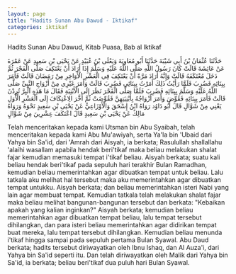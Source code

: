 ```yaml
---
layout: page
title: "Hadits Sunan Abu Dawud - Iktikaf"
categories: iktikaf
---
```


Hadits Sunan Abu Dawud, Kitab Puasa, Bab al Iktikaf

<p class="arab">
حَدَّثَنَا عُثْمَانُ بْنُ أَبِي شَيْبَةَ حَدَّثَنَا أَبُو مُعَاوِيَةَ وَيَعْلَى بْنُ عُبَيْدٍ عَنْ يَحْيَى بْنِ سَعِيدٍ عَنْ عَمْرَةَ عَنْ عَائِشَةَ قَالَتْ كَانَ رَسُولُ اللَّهِ صَلَّى اللَّهُ عَلَيْهِ وَسَلَّمَ إِذَا أَرَادَ أَنْ يَعْتَكِفَ صَلَّى الْفَجْرَ ثُمَّ دَخَلَ مُعْتَكَفَهُ قَالَتْ وَإِنَّهُ أَرَادَ مَرَّةً أَنْ يَعْتَكِفَ فِي الْعَشْرِ الْأَوَاخِرِ مِنْ رَمَضَانَ قَالَتْ فَأَمَرَ بِبِنَائِهِ فَضُرِبَ فَلَمَّا رَأَيْتُ ذَلِكَ أَمَرْتُ بِبِنَائِي فَضُرِبَ قَالَتْ وَأَمَرَ غَيْرِي مِنْ أَزْوَاجِ النَّبِيِّ صَلَّى اللَّهُ عَلَيْهِ وَسَلَّمَ بِبِنَائِهِ فَضُرِبَ فَلَمَّا صَلَّى الْفَجْرَ نَظَرَ إِلَى الْأَبْنِيَةِ فَقَالَ مَا هَذِهِ آلْبِرَّ تُرِدْنَ قَالَتْ فَأَمَرَ بِبِنَائِهِ فَقُوِّضَ وَأَمَرَ أَزْوَاجُهُ بِأَبْنِيَتِهِنَّ فَقُوِّضَتْ ثُمَّ أَخَّرَ الِاعْتِكَافَ إِلَى الْعَشْرِ الْأُوَلِ يَعْنِي مِنْ شَوَّالٍ قَالَ أَبُو دَاوُد رَوَاهُ ابْنُ إِسْحَقَ وَالْأَوْزَاعِيُّ عَنْ يَحْيَى بْنِ سَعِيدٍ نَحْوَهُ وَرَوَاهُ مَالِكٌ عَنْ يَحْيَى بْنِ سَعِيدٍ قَالَ اعْتَكَفَ عِشْرِينَ مِنْ شَوَّالٍ
</p>

Telah menceritakan kepada kami Utsman bin Abu Syaibah, telah menceritakan kepada kami Abu Mu'awiyah, serta Ya'la bin 'Ubaid dari Yahya bin Sa'id, dari 'Amrah dari Aisyah, ia berkata; Rasulullah shallallahu 'alaihi wasallam apabila hendak beri'tikaf maka beliau melakukan shalat fajar kemudian memasuki tempat i'tikaf beliau. Aisyah berkata; suatu kali beliau hendak beri'tikaf pada sepuluh hari terakhir Bulan Ramadhan, kemudian beliau memerintahkan agar dibuatkan tempat untuk beliau. Lalu tatkala aku melihat hal tersebut maka aku memerintahkan agar dibuatkan tempat untukku. Aisyah berkata; dan beliau memerintahkan isteri Nabi yang lain agar membuat tempat. Kemudian tatkala telah melakukan shalat fajar maka beliau melihat bangunan-bangunan tersebut dan berkata: "Kebaikan apakah yang kalian inginkan?" Aisyah berkata; kemudian beliau memerintahkan agar dibuatkan tempat beliau, lalu tempat tersebut dihilangkan, dan para isteri beliau memerintahkan agar didirikan tempat buat mereka, lalu tempat tersebut dihilangkan. Kemudian beliau menunda i'tikaf hingga sampai pada sepuluh pertama Bulan Syawal. Abu Daud berkata; hadits tersebut diriwayatkan oleh Ibnu Ishaq, dan Al Auza'i, dari Yahya bin Sa'id seperti itu. Dan telah diriwayatkan oleh Malik dari Yahya bin Sa'id, ia berkata; beliau beri'tikaf dua puluh hari Bulan Syawal.

<!-- https://www.hadits.id/hadits/dawud/2108 -->